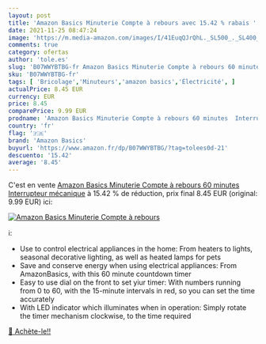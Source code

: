 ```yaml
---
layout: post
title: 'Amazon Basics Minuterie Compte à rebours avec 15.42 % rabais '
date: 2021-11-25 08:47:24
image: 'https://m.media-amazon.com/images/I/41EuqQJrQhL._SL500_._SL400_.jpg'
comments: true
category: ofertas
author: 'tole.es'
slug: 'B07WWYBTBG-fr Amazon Basics Minuterie Compte à rebours 60 minutes...'
sku: 'B07WWYBTBG-fr'
tags: [ 'Bricolage','Minuteurs','amazon basics','Électricité', ]
actualPrice: 8.45 EUR
currency: EUR
price: 8.45
comparePrice: 9.99 EUR
prodname: 'Amazon Basics Minuterie Compte à rebours 60 minutes  Interrupteur mécanique'
country: 'fr'
flag: '🇫🇷'
brand: 'Amazon Basics'
buyurl: 'https://www.amazon.fr/dp/B07WWYBTBG/?tag=tolees0d-21'
descuento: '15.42'
average: '8.45'
---
```


C'est en vente [Amazon Basics Minuterie Compte à rebours 60 minutes  Interrupteur mécanique](https://www.amazon.fr/dp/B07WWYBTBG/?tag=tolees0d-21)  à  15.42 % de réduction, prix final  8.45 EUR (original: 9.99 EUR) ici:

[![Amazon Basics Minuterie Compte à rebours](https://m.media-amazon.com/images/I/41EuqQJrQhL._SL500_._SL400_.jpg)](https://www.amazon.fr/dp/B07WWYBTBG/?tag=tolees0d-21)

ℹ️:

- Use to control electrical appliances in the home: From heaters to lights, seasonal decorative lighting, as well as heated lamps for pets
- Save and conserve energy when using electrical appliances: From AmazonBasics, with this 60 minute countdown timer
- Easy to use dial on the front to set yiur timer: With numbers running from 0 to 60, with the 15-minute intervals in red, so you can set the time accurately
- With LED indicator which illuminates when in operation: Simply rotate the timer mechanism clockwise, to the time required

[🛒 Achète-le!!](https://www.amazon.fr/dp/B07WWYBTBG/?tag=tolees0d-21)
